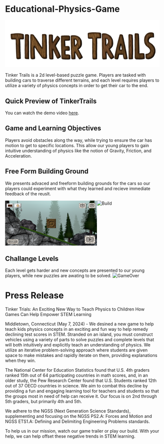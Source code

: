 # Educational-Physics-Game

![Logo](images/Logo.png)

Tinker Trails is a 2d level-based puzzle game. Players are tasked with building cars to traverse different terrains, and each level requires players to utilize a variety of physics concepts in order to get their car to the end.

## Quick Preview of TinkerTrails

You can watch the demo video [here](images/gameTrailers.mp4).

## Game and Learning Objectives
Players avoid obstacles along the way, while trying to ensure the car has motion to get to specific locations. This allow our young players to gain intuitive understanding of physics like the notion of Gravity, Friction, and Acceleration. 

## Free Form Building Ground
We presents advaced and freeform building grounds for the cars so our players could experiment with what they learned and recieve immediate feedback of the reuslt. 

<div style="display: flex; flex-direction: row; justify-content: space-around;">
  <img src="images/BuildS.png" alt="BuildS" style="width:300px;"/>
  <img src="images/Build.png" alt="Build" style="width:300px;"/>
</div>


## Challange Levels
Each level gets harder and new concepts are presented to our young players, while new puzzles are awating to be solved. 
![GameOver](images/GameOver.png)

<h1>Press Release</h1>

Tinker Trials: An Exciting New Way to Teach Physics to Children
How Games Can Help Empower STEM Learning

Middletown, Connecticut (May 7, 2024) - We desined a new game to help teach kids physics concepts in an exciting and fun way to help remedy declining test scores in STEM. Stranded on an island, you must construct vehicles using a variety of parts to solve puzzles and complete levels that will both intuitively and explicitly teach an understanding of physics. We utilize an iterative problem-solving approach where students are given space to make mistakes and rapidly iterate on them, providing explanations when they win.

The National Center for Education Statistics found that U.S. 4th graders ranked 15th out of 64 participating countries in math scores, and, in an older study, the Pew Research Center found that U.S. Students ranked 12th out of 37 OECD countries in science. We aim to combat this decline by providing a fun and engaging learning tool for teachers and students so that the groups most in need of help can receive it. Our focus is on 2nd through 5th graders, but primarily 4th and 5th. 

We adhere to the NGSS (Next Generation Science Standards), supplementing and focusing on the NGSS PS2.A: Forces and Motion and NGSS ETS1.A: Defining and Delimiting Engineering Problems standards.

To help us in our mission, watch our game trailer or play our build. With your help, we can help offset these negative trends in STEM learning.


